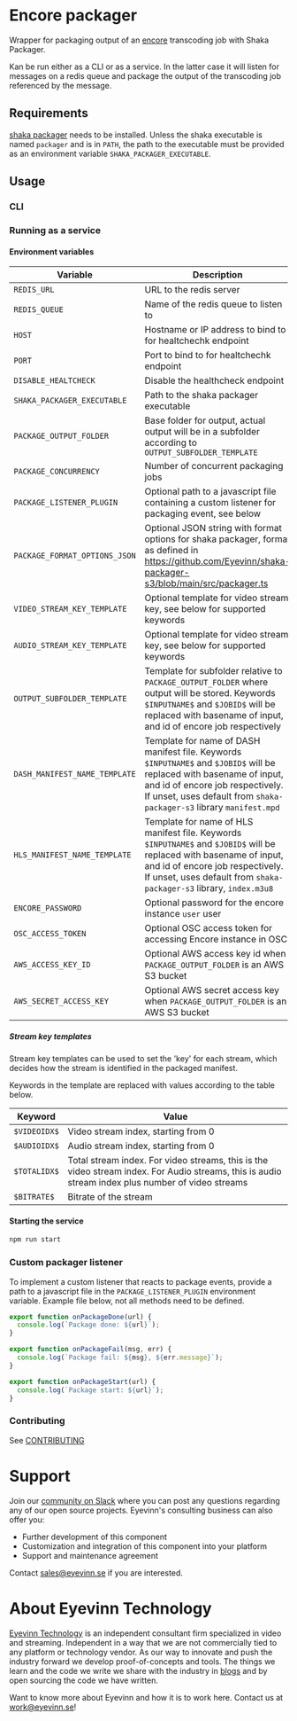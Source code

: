 # Encore packager

Wrapper for packaging output of an [encore](https://github.com/svt/encore) transcoding job with Shaka Packager.

Kan be run either as a CLI or as a service. In the latter case it will listen for messages on a redis queue and
package the output of the transcoding job referenced by the message.

## Requirements

[shaka packager](https://github.com/shaka-project/shaka-packager) needs to be installed. Unless the shaka executable is named `packager` and is in `PATH`, the path to the executable must be provided as an environment variable `SHAKA_PACKAGER_EXECUTABLE`.

## Usage

### CLI

### Running as a service

#### Environment variables

| Variable                      | Description                                                                                                                                                                                                                      | Default value            |
| ----------------------------- | -------------------------------------------------------------------------------------------------------------------------------------------------------------------------------------------------------------------------------- | ------------------------ |
| `REDIS_URL`                   | URL to the redis server                                                                                                                                                                                                          | `redis://localhost:6379` |
| `REDIS_QUEUE`                 | Name of the redis queue to listen to                                                                                                                                                                                             | `packaging-queue`        |
| `HOST`                        | Hostname or IP address to bind to for healtchechk endpoint                                                                                                                                                                       | `0.0.0.0`                |
| `PORT`                        | Port to bind to for healtchechk endpoint                                                                                                                                                                                         | `8000`                   |
| `DISABLE_HEALTCHECK`          | Disable the healthcheck endpoint                                                                                                                                                                                                 | `false`                  |
| `SHAKA_PACKAGER_EXECUTABLE`   | Path to the shaka packager executable                                                                                                                                                                                            | `packager`               |
| `PACKAGE_OUTPUT_FOLDER`       | Base folder for output, actual output will be in a subfolder according to `OUTPUT_SUBFOLDER_TEMPLATE`                                                                                                                            | `packaged`               |
| `PACKAGE_CONCURRENCY`         | Number of concurrent packaging jobs                                                                                                                                                                                              | `1`                      |
| `PACKAGE_LISTENER_PLUGIN`     | Optional path to a javascript file containing a custom listener for packaging event, see below                                                                                                                                   |                          |
| `PACKAGE_FORMAT_OPTIONS_JSON` | Optional JSON string with format options for shaka packager, format as defined in https://github.com/Eyevinn/shaka-packager-s3/blob/main/src/packager.ts                                                                         |
| `VIDEO_STREAM_KEY_TEMPLATE`   | Optional template for video stream key, see below for supported keywords                                                                                                                                                         | `$VIDEOIDX$_$BITRATE$`   |
| `AUDIO_STREAM_KEY_TEMPLATE`   | Optional template for video stream key, see below for supported keywords                                                                                                                                                         | `$AUDIOIDX$`             |
| `OUTPUT_SUBFOLDER_TEMPLATE`   | Template for subfolder relative to `PACKAGE_OUTPUT_FOLDER` where output will be stored. Keywords `$INPUTNAME$` and `$JOBID$` will be replaced with basename of input, and id of encore job respectively                          | `$INPUTNAME$/$JOBID$`    |
| `DASH_MANIFEST_NAME_TEMPLATE` | Template for name of DASH manifest file. Keywords `$INPUTNAME$` and `$JOBID$` will be replaced with basename of input, and id of encore job respectively. If unset, uses default from `shaka-packager-s3` library `manifest.mpd` |                          |
| `HLS_MANIFEST_NAME_TEMPLATE`  | Template for name of HLS manifest file. Keywords `$INPUTNAME$` and `$JOBID$` will be replaced with basename of input, and id of encore job respectively. If unset, uses default from `shaka-packager-s3` library, `index.m3u8`   |                          |
| `ENCORE_PASSWORD`             | Optional password for the encore instance `user` user                                                                                                                                                                            |                          |
| `OSC_ACCESS_TOKEN`            | Optional OSC access token for accessing Encore instance in OSC                                                                                                                                                                   |                          |
| `AWS_ACCESS_KEY_ID`           | Optional AWS access key id when `PACKAGE_OUTPUT_FOLDER` is an AWS S3 bucket                                                                                                                                                      |                          |
| `AWS_SECRET_ACCESS_KEY`       | Optional AWS secret access key when `PACKAGE_OUTPUT_FOLDER` is an AWS S3 bucket                                                                                                                                                  |                          |

##### Stream key templates

Stream key templates can be used to set the 'key' for each stream, which decides how the stream is identified in the packaged manifest.

Keywords in the template are replaced with values according to the table below.

| Keyword      | Value                                                                                                                                             |
| ------------ | ------------------------------------------------------------------------------------------------------------------------------------------------- |
| `$VIDEOIDX$` | Video stream index, starting from 0                                                                                                               |
| `$AUDIOIDX$` | Audio stream index, starting from 0                                                                                                               |
| `$TOTALIDX$` | Total stream index. For video streams, this is the video stream index. For Audio streams, this is audio stream index plus number of video streams |
| `$BITRATE$`  | Bitrate of the stream                                                                                                                             |

#### Starting the service

```bash
npm run start
```

### Custom packager listener

To implement a custom listener that reacts to package events, provide a path to a javascript file
in the `PACKAGE_LISTENER_PLUGIN` environment variable. Example file below, not all methods need to be defined.

```javascript
export function onPackageDone(url) {
  console.log(`Package done: ${url}`);
}

export function onPackageFail(msg, err) {
  console.log(`Package fail: ${msg}, ${err.message}`);
}

export function onPackageStart(url) {
  console.log(`Package start: ${url}`);
}
```

<!--

## Requirements
Add any external project dependencies such as node.js version etc here

## Installation / Usage

Add clear instructions on how to use the project here

## Development

Add clear instructions on how to start development of the project here

-->

### Contributing

See [CONTRIBUTING](CONTRIBUTING.md)

# Support

Join our [community on Slack](http://slack.streamingtech.se) where you can post any questions regarding any of our open source projects. Eyevinn's consulting business can also offer you:

- Further development of this component
- Customization and integration of this component into your platform
- Support and maintenance agreement

Contact [sales@eyevinn.se](mailto:sales@eyevinn.se) if you are interested.

# About Eyevinn Technology

[Eyevinn Technology](https://www.eyevinntechnology.se) is an independent consultant firm specialized in video and streaming. Independent in a way that we are not commercially tied to any platform or technology vendor. As our way to innovate and push the industry forward we develop proof-of-concepts and tools. The things we learn and the code we write we share with the industry in [blogs](https://dev.to/video) and by open sourcing the code we have written.

Want to know more about Eyevinn and how it is to work here. Contact us at work@eyevinn.se!
